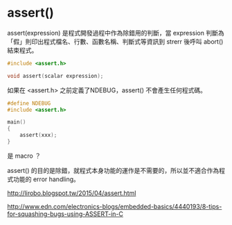 # assert()
assert(expression) 是程式開發過程中作為除錯用的判斷，當 expression 判斷為「假」則印出程式檔名、行數、函數名稱、判斷式等資訊到 strerr 後呼叫 abort() 結束程式。

```c
#include <assert.h>

void assert(scalar expression);
```

如果在 <assert.h> 之前定義了NDEBUG，assert() 不會產生任何程式碼。
```c
#define NDEBUG
#include <assert.h>

main()
{
	assert(xxx);
}
```

是 macro ？

assert() 的目的是除錯，就程式本身功能的運作是不需要的，所以並不適合作為程式功能的 error handling。

http://lirobo.blogspot.tw/2015/04/assert.html

http://www.edn.com/electronics-blogs/embedded-basics/4440193/8-tips-for-squashing-bugs-using-ASSERT-in-C
